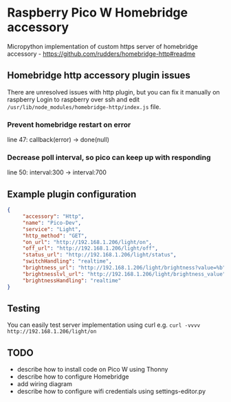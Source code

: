 # Raspberry Pico W Homebridge accessory

Micropython implementation of custom https server of homebridge accessory - https://github.com/rudders/homebridge-http#readme

## Homebridge http accessory plugin issues

There are unresolved issues with http plugin, but you can fix it manually on raspberry
Login to raspberry over ssh and edit `/usr/lib/node_modules/homebridge-http/index.js` file.

### Prevent homebridge restart on error

line 47: callback(error) -> done(null)

### Decrease poll interval, so pico can keep up with responding

line 50: interval:300 -> interval:700

## Example plugin configuration

```json
{
     "accessory": "Http",
     "name": "Pico-Dev",
     "service": "Light",
     "http_method": "GET",
     "on_url": "http://192.168.1.206/light/on",
     "off_url": "http://192.168.1.206/light/off",
     "status_url": "http://192.168.1.206/light/status",
     "switchHandling": "realtime",
     "brightness_url": "http://192.168.1.206/light/brightness?value=%b",
     "brightnesslvl_url": "http://192.168.1.206/light/brightness_value",
     "brightnessHandling": "realtime"
}
```

## Testing

You can easily test server implementation using curl e.g. `curl -vvvv http://192.168.1.206/light/on`

## TODO

- describe how to install code on Pico W using Thonny
- describe how to configure Homebridge
- add wiring diagram
- describe how to configure wifi credentials using settings-editor.py

